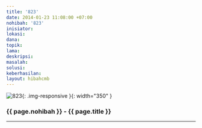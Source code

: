 ```yaml
---
title: '823'
date: 2014-01-23 11:08:00 +07:00
nohibah: '823'
inisiator:
lokasi:
dana:
topik:
lama:
deskripsi:
masalah:
solusi:
keberhasilan:
layout: hibahcmb
---
```


![823](/static/img/hibahcmb/823.png){: .img-responsive }{: width="350" }

### {{ page.nohibah }} - {{ page.title }}

---
